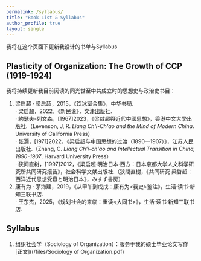 ```yaml
---
permalink: /syllabus/
title: "Book List & Syllabus"
author_profile: true
layout: single
---
```


我将在这个页面下更新我设计的书单与Syllabus

Plasticity of Organization: The Growth of CCP (1919-1924)
------
我将持续更新我目前阅读的同光世至中共成立时的思想史与政治史书目：
1. 梁启超
· 梁启超，2015，《饮冰室合集》，中华书局. <br>
· 梁启超，2022，《新民说》，文津出版社. <br>
· 約瑟夫-列文森，[1967]2023，《梁啟超與近代中國思想》，香港中文大學出版社.（Levenson, J, R. _Liang Ch'i-Ch'ao and the Mind of Modern China_. University of California Press） <br>
· 张灏，[1971]2022，《梁启超与中国思想的过渡（1890—1907）》，江苏人民出版社.（Zhang, C. _Liang Ch'i-ch'ao and Intellectual Transition in China, 1890-1907_. Harvard University Press） <br>
· 狭间直树，[1997]2012，《梁启超·明治日本·西方：日本京都大学人文科学研究所共同研究报告》，社会科学文献出版社.（狭間直樹，《共同研究 梁啓超：西洋近代思想受容と明治日本》，みすず書房）  
2. 康有为
· 茅海建，2019，《从甲午到戊戌：康有为<我史>鉴注》，生活·读书·新知三联书店. <br>
· 王东杰，2025，《规划社会的来临：重读<大同书>》，生活·读书·新知三联书店. <br>

Syllabus
------
1. 组织社会学（Sociology of Organization）：服务于我的硕士毕业论文写作 [正文]((/files/Sociology of Organization.pdf) <br>

